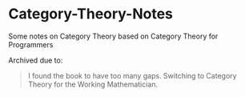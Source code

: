 # Category-Theory-Notes
Some notes on Category Theory based on Category Theory for Programmers

Archived due to:
> I found the book to have too many gaps. Switching to Category Theory for the Working Mathematician.
